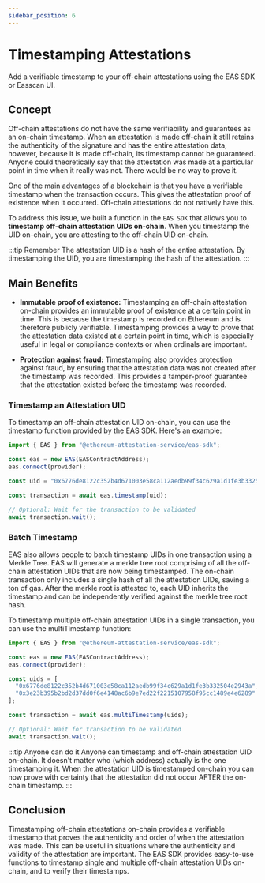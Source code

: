 ```yaml
---
sidebar_position: 6
---
```


# Timestamping Attestations
Add a verifiable timestamp to your off-chain attestations using the EAS SDK or Easscan UI.

## Concept
Off-chain attestations do not have the same verifiability and guarantees as an on-chain timestamp. When an attestation is made off-chain it still retains the authenticity of the signature and has the entire attestation data, however, because it is made off-chain, its timestamp cannot be guaranteed. Anyone could theoretically say that the attestation was made at a particular point in time when it really was not. There would be no way to prove it. 

One of the main advantages of a blockchain is that you have a verifiable timestamp when the transaction occurs. This gives the attestation proof of existence when it occurred. Off-chain attestations do not natively have this.

To address this issue, we built a function in the `EAS SDK` that allows you to **timestamp off-chain attestation UIDs on-chain**. When you timestamp the UID on-chain, you are attesting to the off-chain UID on-chain.

:::tip Remember
The attestation UID is a hash of the entire attestation. By timestamping the UID, you are timestamping the hash of the attestation.
:::

## Main Benefits
- **Immutable proof of existence:** Timestamping an off-chain attestation on-chain provides an immutable proof of existence at a certain point in time. This is because the timestamp is recorded on Ethereum and is therefore publicly verifiable. Timestamping provides a way to prove that the attestation data existed at a certain point in time, which is especially useful in legal or compliance contexts or when ordinals are important.

- **Protection against fraud:** Timestamping also provides protection against fraud, by ensuring that the attestation data was not created after the timestamp was recorded. This provides a tamper-proof guarantee that the attestation existed before the timestamp was recorded.

### Timestamp an Attestation UID
To timestamp an off-chain attestation UID on-chain, you can use the timestamp function provided by the EAS SDK. Here's an example:

```javascript
import { EAS } from "@ethereum-attestation-service/eas-sdk";

const eas = new EAS(EASContractAddress);
eas.connect(provider);

const uid = "0x6776de8122c352b4d671003e58ca112aedb99f34c629a1d1fe3b332504e2943a";

const transaction = await eas.timestamp(uid);

// Optional: Wait for the transaction to be validated
await transaction.wait();
```

### Batch Timestamp
EAS also allows people to batch timestamp UIDs in one transaction using a Merkle Tree. EAS will generate a merkle tree root comprising of all the off-chain attestation UIDs that are now being timestamped. The on-chain transaction only includes a single hash of all the attestation UIDs, saving a ton of gas. After the merkle root is attested to, each UID inherits the timestamp and can be independently verified against the merkle tree root hash.

To timestamp multiple off-chain attestation UIDs in a single transaction, you can use the multiTimestamp function:

```javascript
import { EAS } from "@ethereum-attestation-service/eas-sdk";

const eas = new EAS(EASContractAddress);
eas.connect(provider);

const uids = [
  "0x6776de8122c352b4d671003e58ca112aedb99f34c629a1d1fe3b332504e2943a",
  "0x3e23b395b2bd2d37dd0f6e4148ac6b9e7ed22f2215107958f95cc1489e4e6289"
];

const transaction = await eas.multiTimestamp(uids);

// Optional: Wait for transaction to be validated
await transaction.wait();
```

:::tip Anyone can do it 
Anyone can timestamp and off-chain attestation UID on-chain. It doesn't matter who (which address) actually is the one timestamping it. When the attestation UID is timestamped on-chain you can now prove with certainty that the attestation did not occur AFTER the on-chain timestamp.
:::

## Conclusion
Timestamping off-chain attestations on-chain provides a verifiable timestamp that proves the authenticity and order of when the attestation was made. This can be useful in situations where the authenticity and validity of the attestation are important. The EAS SDK provides easy-to-use functions to timestamp single and multiple off-chain attestation UIDs on-chain, and to verify their timestamps.
